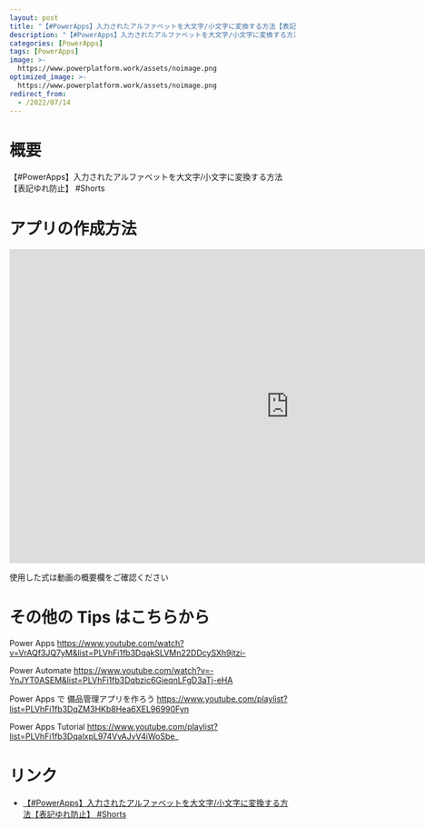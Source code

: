 ```yaml
---
layout: post
title: "【#PowerApps】入力されたアルファベットを大文字/小文字に変換する方法【表記ゆれ防止】 #Shorts"
description: "【#PowerApps】入力されたアルファベットを大文字/小文字に変換する方法【表記ゆれ防止】 #Shortsを動画で分かりやすく解説"
categories: [PowerApps]
tags: [PowerApps]
image: >-
  https://www.powerplatform.work/assets/noimage.png
optimized_image: >-
  https://www.powerplatform.work/assets/noimage.png
redirect_from:
  - /2022/07/14
---
```



#  概要

【#PowerApps】入力されたアルファベットを大文字/小文字に変換する方法【表記ゆれ防止】 #Shorts


# アプリの作成方法

<iframe width="983" height="553" src="https://www.youtube.com/embed/eEyCR-fcPYI" title="YouTube video player" frameborder="0" allow="accelerometer; autoplay; clipboard-write; encrypted-media; gyroscope; picture-in-picture" allowfullscreen></iframe>


使用した式は動画の概要欄をご確認ください


# その他の Tips はこちらから

Power Apps
https://www.youtube.com/watch?v=VrAQf3JQ7yM&list=PLVhFi1fb3DqakSLVMn22DDcySXh9jtzi- 

Power Automate
https://www.youtube.com/watch?v=-YnJYT0ASEM&list=PLVhFi1fb3Dqbzic6GieqnLFgD3aTj-eHA

Power Apps で 備品管理アプリを作ろう
https://www.youtube.com/playlist?list=PLVhFi1fb3DqZM3HKb8Hea6XEL96990Fyn

Power Apps Tutorial
https://www.youtube.com/playlist?list=PLVhFi1fb3DqalxpL974VvAJvV4iWoSbe_

# リンク


- [【#PowerApps】入力されたアルファベットを大文字/小文字に変換する方法【表記ゆれ防止】 #Shorts](https://www.youtube.com/watch?v=eEyCR-fcPYI)

